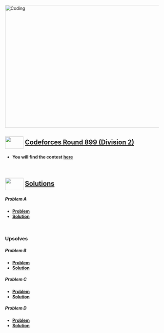 <img alt="Coding" width="800px" height="400px" src="https://cdn.dribbble.com/users/1959912/screenshots/6463995/competition_dribbble.gif">

## <img src = "https://cdn.dribbble.com/users/2131993/screenshots/4948736/media/421d4ed2f3d23c73d64d20963f61f422.gif" align = "center" width = "60px" height = "40px"> [ Codeforces Round 899 (Division 2)](#codeforces-round-899-division-2)

- **You will find the contest** [**here**](https://codeforces.com/contest/1882)

<br>

## <img src = "https://cdn.dribbble.com/users/1138721/screenshots/10809828/media/478d32b2e65c8c3194b7f2154e179231.gif" align = "center" width = "60px" height = "40px"> [ Solutions](#solutions)

##### **Problem** A
- [**Problem**](https://codeforces.com/contest/1882/problem/A)
- [**Solution**](https://github.com/khalid586/Live-and-Virtual-Contests/blob/main/LIve%20Contests/CF%20Round%20899/CF%201882A.cpp)

<br>


### Upsolves

##### **Problem** B
- [**Problem**](https://codeforces.com/contest/1882/problem/B)
- [**Solution**](https://github.com/khalid586/Live-and-Virtual-Contests/blob/main/LIve%20Contests/CF%20Round%20899/CF%201882B.cpp)

##### **Problem** C
- [**Problem**](https://codeforces.com/contest/1882/problem/C)
- [**Solution**](https://github.com/khalid586/Live-and-Virtual-Contests/blob/main/LIve%20Contests/CF%20Round%20899/CF%201882C.cpp)

##### **Problem** D
- [**Problem**](https://codeforces.com/contest/1882/problem/D)
- [**Solution**]()
